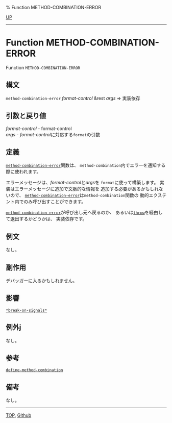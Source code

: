 % Function METHOD-COMBINATION-ERROR

[UP](9.2.html)  

---

# Function **METHOD-COMBINATION-ERROR**


Function `METHOD-COMBINATION-ERROR`


## 構文

`method-combination-error` *format-control* &rest *args*
 => 実装依存


## 引数と戻り値

*format-control* - format-control  
*args* - *format-control*に対応する`format`の引数


## 定義

[`method-combination-error`](9.2.method-combination-error.html)関数は、
`method-combination`内でエラーを通知する際に使われます。

エラーメッセージは、*format-control*と*args*を
`format`に使って構築します。
実装はエラーメッセージに追加で文脈的な情報を
追加する必要があるかもしれないので、
[`method-combination-error`](9.2.method-combination-error.html)は`method-combination`関数の
動的エクステント内でのみ呼び出すことができます。

[`method-combination-error`](9.2.method-combination-error.html)が呼び出し元へ戻るのか、
あるいは[`throw`](5.3.throw.html)を経由して退出するかどうかは、
実装依存です。


## 例文

なし。


## 副作用

デバッガーに入るかもしれません。


## 影響

[`*break-on-signals*`](9.2.break-on-signals.html)


## 例外j

なし。


## 参考

[`define-method-combination`](7.7.define-method-combination.html)


## 備考

なし。


---
[TOP](index.html),  [Github](https://github.com/nptcl/npt-japanese)

